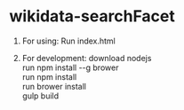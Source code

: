 # wikidata-searchFacet

1. For using:
Run index.html

2. For development:
 download nodejs  
 run npm install --g brower  
 run npm install  
 run brower install  
 gulp build  
